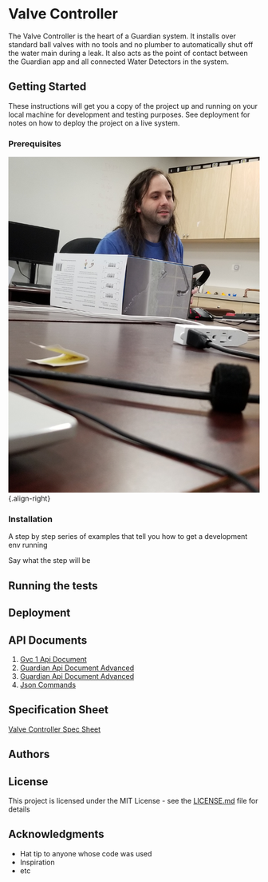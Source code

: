 # Valve Controller

The Valve Controller is the heart of a Guardian system. It installs over standard ball valves with no tools and no plumber to automatically shut off the water main during a leak. It also acts as the point of contact between the Guardian app and all connected Water Detectors in the system.

## Getting Started

These instructions will get you a copy of the project up and running on your local machine for development and testing purposes. See deployment for notes on how to deploy the project on a live system.

### Prerequisites
![20180413 154851](/uploads/skiba-pics/20180413-154851.jpg "20180413 154851"){.align-right}

### Installation

A step by step series of examples that tell you how to get a development env running

Say what the step will be

## Running the tests
## Deployment

## API Documents

1. [Gvc 1 Api Document](/uploads/gvc-1-api-document.pdf "Gvc 1 Api Document")
2. [Guardian Api Document Advanced](/uploads/guardian-api-document-advanced.txt "Guardian Api Document Advanced")
3. [Guardian Api Document Advanced](/uploads/guardian-api-document-advanced.txt "Guardian Api Document Advanced")
4. [Json Commands](/uploads/json-commands.txt "Json Commands")

## Specification Sheet

[Valve Controller Spec Sheet](/uploads/valve-controller-spec-sheet.pdf "Valve Controller Spec Sheet")



## Authors



## License

This project is licensed under the MIT License - see the [LICENSE.md](LICENSE.md) file for details

## Acknowledgments

* Hat tip to anyone whose code was used
* Inspiration
* etc

